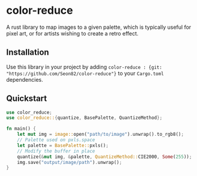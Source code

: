 # color-reduce

A rust library to map images to a given palette, which is typically useful for pixel art, or for artists wishing to create a retro effect.

## Installation
Use this library in your project by adding ``color-reduce : {git: "https://github.com/Seon82/color-reduce"}`` to your ``Cargo.toml`` dependencies.

## Quickstart

```rust
use color_reduce;
use color_reduce::{quantize, BasePalette, QuantizeMethod};

fn main() {
    let mut img = image::open("path/to/image").unwrap().to_rgb8();
    // Palette used on pxls.space
    let palette = BasePalette::pxls();
    // Modify the buffer in place
    quantize(&mut img, &palette, QuantizeMethod::CIE2000, Some(255));
    img.save("output/image/path").unwrap();
}
```